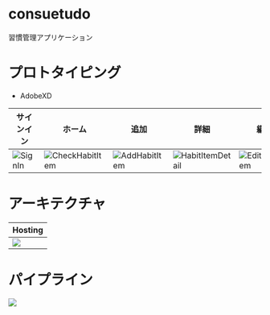 # consuetudo
習慣管理アプリケーション


# プロトタイピング
- AdobeXD

| サインイン | ホーム | 追加 | 詳細 | 編集 | 削除 |
| --- | --- | --- | --- | --- | --- |
| ![SignIn](https://user-images.githubusercontent.com/7200238/73544486-a26e6a00-447c-11ea-96b5-e9b1bfba8747.png) | ![CheckHabitItem](https://user-images.githubusercontent.com/7200238/73544536-ba45ee00-447c-11ea-9900-b322ddaa9fae.png) | ![AddHabitItem](https://user-images.githubusercontent.com/7200238/73544545-bd40de80-447c-11ea-990a-3144e468b597.png) | ![HabitItemDetail](https://user-images.githubusercontent.com/7200238/73544556-c29e2900-447c-11ea-838f-3a23d51dc36b.png) | ![EditHabitItem](https://user-images.githubusercontent.com/7200238/73544561-c5008300-447c-11ea-9651-ec6826491a9e.png) | ![DeleteHabitItem](https://user-images.githubusercontent.com/7200238/73544563-c762dd00-447c-11ea-8d56-3558b20520bf.png) |

# アーキテクチャ

| Hosting |
| --- |
| ![](https://user-images.githubusercontent.com/7200238/73660696-0a6ebb80-46dc-11ea-9849-bdae85ac0559.png) |

# パイプライン

![](https://user-images.githubusercontent.com/7200238/73746735-3a2fc900-4799-11ea-8ba9-a0dc13245668.png)

